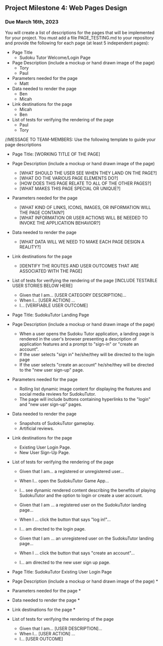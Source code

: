 ## Project Milestone 4: Web Pages Design ##

### Due March 16th, 2023 ###


 You will create a list of descriptions for the pages that will be implemented for your project.
 You must add a file PAGE_TESTING.md to your repository and provide the following for each page (at least 5 independent pages):
  
  * Page Title
    * Sudoku Tutor Welcome/Login Page
  * Page Description (include a mockup or hand drawn image of the page)
    * Tory 
    * Paul
  * Parameters needed for the page
     * Matt
  * Data needed to render the page
     * Ben 
     * Micah
  * Link destinations for the page
     * Micah 
     * Ben
  * List of tests for verifying the rendering of the page
    * Paul
    * Tory

//MESSAGE TO TEAM-MEMBERS: Use the following template to guide your page descriptions

  * Page Title: [WORKING TITLE OF THE PAGE]
  * Page Description (include a mockup or hand drawn image of the page)
    * [WHAT SHOULD THE USER SEE WHEN THEY LAND ON THE PAGE?]
    * [WHAT DO THE VARIOUS PAGE ELEMENTS DO?]
    * [HOW DOES THIS PAGE RELATE TO ALL OF THE OTHER PAGES?]
    * [WHAT MAKES THIS PAGE SPECIAL OR UNIQUE?]
  * Parameters needed for the page
     * [WHAT KIND OF LINKS, ICONS, IMAGES, OR INFORMATION WILL THE PAGE CONTAIN?]
     * [WHAT INFORMATION OR USER ACTIONS WILL BE NEEDED TO INVOKE THE APPLICATION BEHAVIOR?]
  * Data needed to render the page
     * [WHAT DATA WILL WE NEED TO MAKE EACH PAGE DESIGN A REALITY?]
  * Link destinations for the page
     * [IDENTIFY THE ROUTES AND USER OUTCOMES THAT ARE ASSOCIATED WITH THE PAGE]
  * List of tests for verifying the rendering of the page
      [INCLUDE TESTABLE USER STORIES BELOW HERE]
    * Given that I am... [USER CATEGORY DESCRIPTION]...
    * When I... [USER ACTION] ...
    * I... [VERIFIABLE USER OUTCOME]




  * Page Title: SudokuTutor Landing Page
  * Page Description (include a mockup or hand drawn image of the page)
    * When a user opens the Sudoku Tutor application, a landing page is rendered in the user's browser presenting a description of application features and a prompt to "sign-in" or "create an account". 
    * If the user selects "sign in" he/she/they will be directed to the login page
    * If the user selects "create an account" he/she/they will be directed to the "new user sign-up" page.
  * Parameters needed for the page
     * Rolling list dynamic image content for displaying the features and social media reviews for SudokuTutor.
     * The page will include buttons containing hyperlinks to the "login" and "new user sign-up" pages.
  * Data needed to render the page
     * Snapshots of SudokuTutor gameplay.
     * Artificial reviews.
  * Link destinations for the page
     * Existing User Login Page.
     * New User Sign-Up Page.
  * List of tests for verifying the rendering of the page
    * Given that I am... a registered or unregistered user...
    * When I... open the SudokuTutor Game App...
    * I... see dynamic rendered content describing the benefits of playing SudokuTutor and the option to login or create a user account.
    
    * Given that I am ... a registered user on the SudokuTutor landing page...
    * When I ... click the button that says "log in!"...
    * I... am directed to the login page.
    
    * Given that I am ... an unregistered user on the SudokuTutor landing page...
    * When I ... click the button that says "create an account"...
    * I... am directed to the new user sign up page.
    
    

  * Page Title: SudokuTutor Existing User Login Page
  * Page Description (include a mockup or hand drawn image of the page)
    * 
  * Parameters needed for the page
     * 
  * Data needed to render the page
     * 
  * Link destinations for the page
     * 
  * List of tests for verifying the rendering of the page
    * Given that I am... [USER DESCRIPTION]...
    * When I... [USER ACTION] ...
    * I... [USER OUTCOME]
    